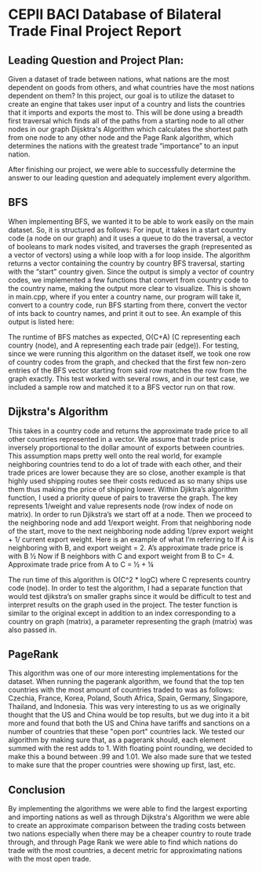 # CEPII BACI Database of Bilateral Trade Final Project Report

## Leading Question and Project Plan:
Given a dataset of trade between nations, what nations are the most dependent on goods from others, and what countries have the most nations dependent on them? In this project, our goal is to utilize the dataset to create an engine that takes user input of a country and lists the countries that it imports and exports the most to. This will be done using a breadth first traversal which finds all of the paths from a starting node to all other nodes in our graph Dijsktra's Algorithm which calculates the shortest path from one node to any other node and the Page Rank algorithm, which determines the nations with the greatest trade “importance” to an input nation. 

After finishing our project, we were able to successfully determine the answer to our leading question and adequately implement every algorithm.


## BFS
When implementing BFS, we wanted it to be able to work easily on the main dataset. So, it is structured as follows: For input, it takes in a start country code (a node on our graph) and it uses a queue to do the traversal, a vector of booleans to mark nodes visited, and traverses the graph (represented as a vector of vectors) using a while loop with a for loop inside. The algorithm returns a vector containing the country by country BFS traversal, starting with the “start” country given. Since the output is simply a vector of country codes, we implemented a few functions that convert from country code to the country name, making the output more clear to visualize. This is shown in main.cpp, where if you enter a country name, our program will take it, convert to a country code, run BFS starting from there, convert the vector of ints back to country names, and print it out to see. An example of this output is listed here: 

The runtime of BFS matches as expected, O(C+A) (C representing each country (node), and A representing each trade pair (edge)). For testing, since we were running this algorithm on the dataset itself, we took one row of country codes from the graph, and checked that the first few non-zero entries of the BFS vector starting from said row matches the row from the graph exactly. This test worked with several rows, and in our test case, we included a sample row and matched it to a BFS vector run on that row.

## Dijkstra's Algorithm
This takes in a country code and returns the approximate trade price to all other countries represented in a vector. We assume that trade price is inversely proportional to the dollar amount of exports between countries. This assumption maps pretty well onto the real world, for example neighboring countries tend to do a lot of trade with each other, and their trade prices are lower because they are so close, another example is that highly used shipping routes see their costs reduced as so many ships use them thus making the price of shipping lower. Within Djiktra’s algorithm function, I used a priority queue of pairs to traverse the graph. The key represents 1/weight and value represents node (row index of node on matrix). In order to run Djikstra’s we start off at a node. Then we proceed to the neighboring node and add 1/export weight. From that neighboring node of the start, move to the next neighboring node adding 1/prev export weight + 1/ current export weight. Here is an example of what I’m referring to If A is neighboring with B, and export weight = 2. A’s approximate trade price is with B ½ Now if B neighbors with C and export weight from B to C= 4. Approximate trade price from A to C  = ½ + ¼ 


The run time of this algorithm is O(C^2 * logC) where C represents country code (node). In order to test the algorithm, I had a separate function that would test djikstra’s on smaller graphs since it would be difficult to test and interpret results on the graph used in the project. The tester function is similar to the original except in addition to an index corresponding to a country on graph (matrix), a parameter representing the graph (matrix) was also passed in. 

## PageRank
This algorithm was one of our more interesting implementations for the dataset. When running the pagerank algorithm,
we found that the top ten countries with the most amount of countries traded to was as follows:
Czechia, France, Korea, Poland, South Africa, Spain, Germany, Singapore, Thailand, and Indonesia. This was very interesting to us
as we originally thought that the US and China would be top results, but we dug into it a bit more and found that
both the US and China have tariffs and sanctions on a number of countries that these "open port" countries lack. We
tested our algorithm by making sure that, as a pagerank should, each element summed with the rest adds to 1. With
floating point rounding, we decided to make this a bound between .99 and 1.01. We also made sure that we tested to make
sure that the proper countries were showing up first, last, etc.


## Conclusion
By implementing the algorithms we were able to find the largest exporting and importing nations	 as well as through Dijkstra's Algorithm we were able to create an approximate comparison between the trading costs between two nations especially when there may be a cheaper country to route trade through, and through Page Rank we were able to find which nations do trade with the most countries, a decent metric for approximating nations with the most open trade.

